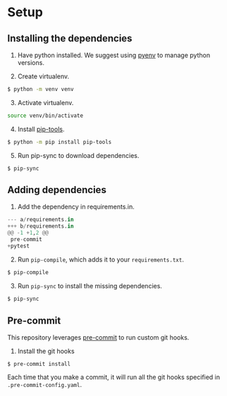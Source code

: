 # Setup

## Installing the dependencies

1. Have python installed. We suggest using [pyenv](https://github.com/pyenv/pyenv) to manage python versions.

2. Create virtualenv.

```sh
$ python -m venv venv
```

3. Activate virtualenv.

```sh
source venv/bin/activate
```

4. Install [pip-tools](https://github.com/jazzband/pip-tools).

```sh
$ python -m pip install pip-tools
```

5. Run pip-sync to download dependencies.

```
$ pip-sync
```

## Adding dependencies

1. Add the dependency in requirements.in.

```python
--- a/requirements.in
+++ b/requirements.in
@@ -1 +1,2 @@
 pre-commit
+pytest
```

2. Run `pip-compile`, which adds it to your `requirements.txt`.

```sh
$ pip-compile
```

3. Run `pip-sync` to install the missing dependencies.

```sh
$ pip-sync
```

## Pre-commit

This repository leverages [pre-commit](https://pre-commit.com/) to run custom git hooks.

1. Install the git hooks

```
$ pre-commit install
```

Each time that you make a commit, it will run all the git hooks specified in `.pre-commit-config.yaml`.
